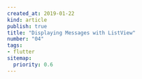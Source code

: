 ```yaml
---
created_at: 2019-01-22
kind: article
publish: true
title: "Displaying Messages with ListView"
number: "04"
tags:
- flutter 
sitemap:
  priority: 0.6
---
```



